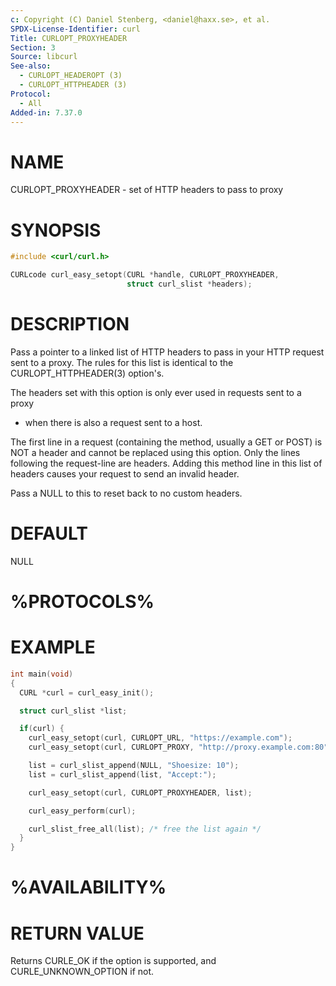 ```yaml
---
c: Copyright (C) Daniel Stenberg, <daniel@haxx.se>, et al.
SPDX-License-Identifier: curl
Title: CURLOPT_PROXYHEADER
Section: 3
Source: libcurl
See-also:
  - CURLOPT_HEADEROPT (3)
  - CURLOPT_HTTPHEADER (3)
Protocol:
  - All
Added-in: 7.37.0
---
```


# NAME

CURLOPT_PROXYHEADER - set of HTTP headers to pass to proxy

# SYNOPSIS

~~~c
#include <curl/curl.h>

CURLcode curl_easy_setopt(CURL *handle, CURLOPT_PROXYHEADER,
                          struct curl_slist *headers);
~~~

# DESCRIPTION

Pass a pointer to a linked list of HTTP headers to pass in your HTTP request
sent to a proxy. The rules for this list is identical to the
CURLOPT_HTTPHEADER(3) option's.

The headers set with this option is only ever used in requests sent to a proxy
- when there is also a request sent to a host.

The first line in a request (containing the method, usually a GET or POST) is
NOT a header and cannot be replaced using this option. Only the lines
following the request-line are headers. Adding this method line in this list
of headers causes your request to send an invalid header.

Pass a NULL to this to reset back to no custom headers.

# DEFAULT

NULL

# %PROTOCOLS%

# EXAMPLE

~~~c
int main(void)
{
  CURL *curl = curl_easy_init();

  struct curl_slist *list;

  if(curl) {
    curl_easy_setopt(curl, CURLOPT_URL, "https://example.com");
    curl_easy_setopt(curl, CURLOPT_PROXY, "http://proxy.example.com:80");

    list = curl_slist_append(NULL, "Shoesize: 10");
    list = curl_slist_append(list, "Accept:");

    curl_easy_setopt(curl, CURLOPT_PROXYHEADER, list);

    curl_easy_perform(curl);

    curl_slist_free_all(list); /* free the list again */
  }
}
~~~

# %AVAILABILITY%

# RETURN VALUE

Returns CURLE_OK if the option is supported, and CURLE_UNKNOWN_OPTION if not.
